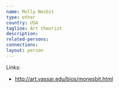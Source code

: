 ```yaml
---
name: Molly Nesbit
type: other
country: USA
tagline: Art theorist
description:
related-persons:
connections:
layout: person
---
```

Links:
* <http://art.vassar.edu/bios/monesbit.html>
